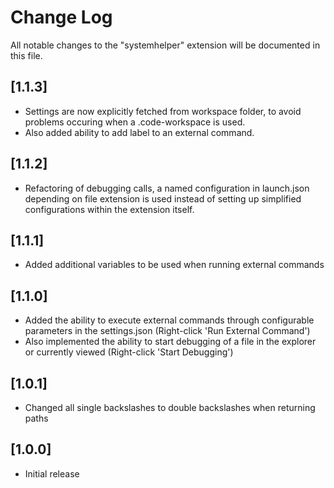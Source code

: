 # Change Log

All notable changes to the "systemhelper" extension will be documented in this file.
## [1.1.3]

- Settings are now explicitly fetched from workspace folder, to avoid problems occuring when a .code-workspace is used.
- Also added ability to add label to an external command.

## [1.1.2]

- Refactoring of debugging calls, a named configuration in launch.json depending on file extension is used instead of setting up simplified configurations within the extension itself.

## [1.1.1]

- Added additional variables to be used when running external commands

## [1.1.0]

- Added the ability to execute external commands through configurable parameters in the settings.json (Right-click 'Run External Command')
- Also implemented the ability to start debugging of a file in the explorer or currently viewed (Right-click 'Start Debugging')

## [1.0.1]

- Changed all single backslashes to double backslashes when returning paths

## [1.0.0]

- Initial release
